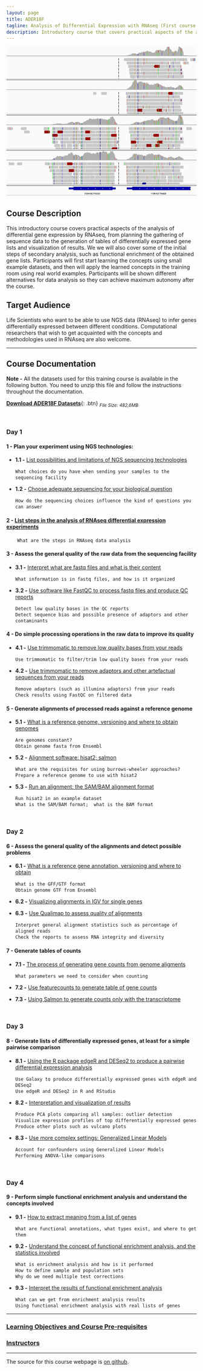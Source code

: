 ```yaml
---
layout: page
title: ADER18F
tagline: Analysis of Differential Expression with RNAseq (First course in 2018)
description: Introductory course that covers practical aspects of the analysis of differential gene expression by RNAseq
---
```

![](./pages/images/Entry_index_image.jpg)

## Course Description
This introductory course covers practical aspects of the analysis of differential gene expression by RNAseq, from planning the gathering of sequence data to the generation of tables of differentially expressed gene lists and visualization of results. We we will also cover some of the initial steps of secondary analysis, such as functional enrichment of the obtained gene lists. Participants will first start learning the concepts using small example datasets, and then will apply the learned concepts in the training room using real world examples. Participants will be shown different alternatives for data analysis so they can achieve maximum autonomy after the course.


## Target Audience
Life Scientists who want to be able to use NGS data (RNAseq) to infer genes differentially expressed between different conditions. Computational researchers that wish to get acquainted with the concepts and methodologies used in RNAseq are also welcome. 

---

## Course Documentation

**Note -** All the datasets used for this training course is available in the following button. You need to unzip this file and follow the instructions throughout the documentation.

[**Download ADER18F Datasets**](https://github.com/GTPB/ADER18S/archive/data.zip){: .btn} <sub><i>File Size: 482,6MB</i></sub>

<br/>

### Day 1

#### 1 - Plan your experiment using NGS technologies:
+ **1.1 -** [List possibilities and limitations of NGS sequencing technologies](pages/L01_L02.md)

      What choices do you have when sending your samples to the sequencing facility

+ **1.2 -** [Choose adequate sequencing for your biological question](pages/L01_L02.md#LO1)

      How do the sequencing choices influence the kind of questions you can answer


#### 2 - [List steps in the analysis of RNAseq differential expression experiments](pages/L01_L02.md#LO2) 
        What are the steps in RNAseq data analysis


#### 3 - Assess the general quality of the raw data from the sequencing facility
+ **3.1 -** [Interpret what are fastq files and what is their content](pages/L03.md)
		    
      What information is in fastq files, and how is it organized
    
+ **3.2 -** [Use software like FastQC to process fastq files and produce QC reports](pages/L03.md#LO3.2)
		    
      Detect low quality bases in the QC reports  
      Detect sequence bias and possible presence of adaptors and other contaminants


#### 4 - Do simple processing operations in the raw data to improve its quality
+ **4.1 -** [Use  trimmomatic to remove low quality bases from your reads](pages/L04.md)
		    
      Use trimmomatic to filter/trim low quality bases from your reads

+ **4.2 -** [Use trimmomatic to remove adaptors and other artefactual sequences from your reads](pages/L04.md#LO4.2)
		
      Remove adaptors (such as illumina adaptors) from your reads
      Check results using FastQC on filtered data



#### 5 - Generate alignments of processed reads against a reference genome
+ **5.1 -** [What is a reference genome, versioning and where to obtain genomes](pages/L05.md)
		
      Are genomes constant?
      Obtain genome fasta from Ensembl
       
+ **5.2 -** [Alignment software: hisat2; salmon](pages/L05.md#LO5.2)
		  
      What are the requisites for using burrows-wheeler approaches?
      Prepare a reference genome to use with hisat2
      
+ **5.3 -** [Run an alignment: the SAM/BAM alignment format](pages/L05.md#LO5.3)
		
      Run hisat2 in an example dataset
      What is the SAM/BAM format;  what is the BAM format

<br/>

### Day 2

#### 6 - Assess the general quality of the alignments and detect possible problems
+ **6.1 -** [What is a reference gene annotation, versioning and where to obtain](pages/L06.md)
		  
      What is the GFF/GTF format
      Obtain genome GTF from Ensembl

+ **6.2 -** [Visualizing alignments in IGV for single genes](pages/L06.md#LO6.2)

+ **6.3 -** [Use Qualimap to assess quality of alignments](pages/L06.md#LO6.3)
		
      Interpret general alignment statistics such as percentage of aligned reads
      Check the reports to assess RNA integrity and diversity


#### 7 - Generate tables of counts
+ **7.1 -** [The process of generating gene counts from genome aligments](pages/L07.md)
		
      What parameters we need to consider when counting

+ **7.2 -** [Use featurecounts to generate table of gene counts](pages/L07.md#LO7.2)

      
+ **7.3 -** [Using Salmon to generate counts only with the transcriptome](pages/L07.md#LO7.3)


<br/>

### Day 3
#### 8 - Generate lists of differentially expressed genes, at least for a simple pairwise comparison
+ **8.1 -** [Using the R package edgeR and DESeq2 to produce a pairwise differential expression analysis](pages/L08.md)
		  
      Use Galaxy to produce differentially expressed genes with edgeR and DESeq2
      Use edgeR and DESeq2 in R and RStudio

+ **8.2 -** [Interpretation and visualization of results](pages/L08.md#LO8.2)
		  
      Produce PCA plots comparing all samples: outlier detection
      Visualize expression profiles of top differentially expressed genes
      Produce other plots such as vulcano plots

+ **8.3 -** [Use more complex settings: Generalized Linear Models](pages/L08.md#LO8.3)
      
      Account for confounders using Generalized Linear Models
      Performing ANOVA-like comparisons

<br/>

### Day 4
#### 9 - Perform simple functional enrichment analysis and understand the concepts involved
+ **9.1 -** [How to extract meaning from a list of genes](pages/L09.md)

      What are functional annotations, what types exist, and where to get them

+ **9.2 -** [Understand the concept of functional enrichment analysis, and the statistics involved](pages/L09.md#L09.2)
		
      What is enrichment analysis and how is it performed
      How to define sample and population sets
      Why do we need multiple test corrections

+ **9.3 -** [Interpret the results of functional enrichment analysis](pages/L09.md#L09.3)
		  
      What can we get from enrichment analysis results
      Using functional enrichment analysis with real lists of genes

---

### [Learning Objectives and Course Pre-requisites](pages/objectives_prerequisites.md)

### [Instructors](pages/instructors.md)

---

The source for this course webpage is [on github](https://github.com/GTPB/ADER18F).
